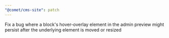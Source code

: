 ```yaml
---
"@comet/cms-site": patch
---
```


Fix a bug where a block's hover-overlay element in the admin preview might persist after the underlying element is moved or resized
